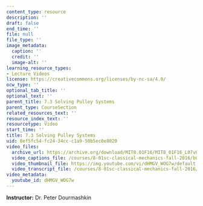 ```yaml
---
content_type: resource
description: ''
draft: false
end_time: ''
file: null
file_type: ''
image_metadata:
  caption: ''
  credit: ''
  image-alt: ''
learning_resource_types:
- Lecture Videos
license: https://creativecommons.org/licenses/by-nc-sa/4.0/
ocw_type: ''
optional_tab_title: ''
optional_text: ''
parent_title: 7.3 Solving Pulley Systems
parent_type: CourseSection
related_resources_text: ''
resource_index_text: ''
resourcetype: Video
start_time: ''
title: 7.3 Solving Pulley Systems
uid: 8ef5fc54-fc24-34cc-c1a9-50b5ec0e8020
video_files:
  archive_url: https://archive.org/download/MIT8.01F16/MIT8_01F16_L07v03_360p.mp4
  video_captions_file: /courses/8-01sc-classical-mechanics-fall-2016/b06ecc70216b58fbbc09f0e63aa66c5e_dHMGV_WOG7w.vtt
  video_thumbnail_file: https://img.youtube.com/vi/dHMGV_WOG7w/default.jpg
  video_transcript_file: /courses/8-01sc-classical-mechanics-fall-2016/665d5bd5c530102543c3e30414743e2f_dHMGV_WOG7w.pdf
video_metadata:
  youtube_id: dHMGV_WOG7w
---
```

**Instructor:** Dr. Peter Dourmashkin